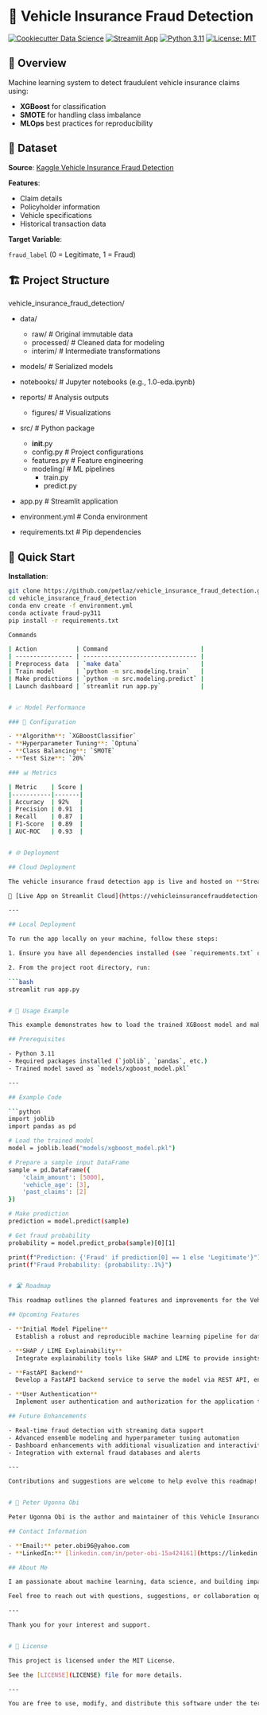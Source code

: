 # 🚗 Vehicle Insurance Fraud Detection  

[![Cookiecutter Data Science](https://img.shields.io/badge/CCDS-Project%20template-328F97?logo=cookiecutter)](https://cookiecutter-data-science.drivendata.org/)
[![Streamlit App](https://img.shields.io/badge/Streamlit-Live%20App-FF4B4B?logo=streamlit)](https://vehicleinsurancefrauddetection-mmqyvhriq3jdmluu3tpqog.streamlit.app/)
[![Python 3.11](https://img.shields.io/badge/Python-3.11-blue?logo=python)](https://www.python.org/downloads/)
[![License: MIT](https://img.shields.io/badge/License-MIT-yellow.svg)](https://opensource.org/licenses/MIT)

## 📝 Overview 

Machine learning system to detect fraudulent vehicle insurance claims using:

- **XGBoost** for classification  
- **SMOTE** for handling class imbalance 
- **MLOps** best practices for reproducibility

## 📂 Dataset  

**Source**: [Kaggle Vehicle Insurance Fraud Detection](https://www.kaggle.com/datasets/)

**Features**: 

- Claim details
- Policyholder information
- Vehicle specifications 
- Historical transaction data  

**Target Variable**:

`fraud_label` (0 = Legitimate, 1 = Fraud)

## 🏗️ Project Structure

vehicle_insurance_fraud_detection/

- data/
  - raw/              # Original immutable data
  - processed/        # Cleaned data for modeling
  - interim/          # Intermediate transformations

- models/             # Serialized models

- notebooks/          # Jupyter notebooks (e.g., 1.0-eda.ipynb)

- reports/            # Analysis outputs
  - figures/          # Visualizations

- src/                # Python package
  - __init__.py
  - config.py         # Project configurations
  - features.py       # Feature engineering
  - modeling/         # ML pipelines
    - train.py
    - predict.py

- app.py              # Streamlit application

- environment.yml     # Conda environment

- requirements.txt    # Pip dependencies

## 🚀 Quick Start  

**Installation**:  
```bash
git clone https://github.com/petlaz/vehicle_insurance_fraud_detection.git
cd vehicle_insurance_fraud_detection
conda env create -f environment.yml
conda activate fraud-py311
pip install -r requirements.txt

Commands

| Action           | Command                          |
| ---------------- | -------------------------------- |
| Preprocess data  | `make data`                      |
| Train model      | `python -m src.modeling.train`   |
| Make predictions | `python -m src.modeling.predict` |
| Launch dashboard | `streamlit run app.py`           |


# 📈 Model Performance

### 🔧 Configuration

- **Algorithm**: `XGBoostClassifier`  
- **Hyperparameter Tuning**: `Optuna`  
- **Class Balancing**: `SMOTE`  
- **Test Size**: `20%`

### 📊 Metrics

| Metric    | Score |
|-----------|-------|
| Accuracy  | 92%   |
| Precision | 0.91  |
| Recall    | 0.87  |
| F1-Score  | 0.89  |
| AUC-ROC   | 0.93  |


# 🌐 Deployment

## Cloud Deployment

The vehicle insurance fraud detection app is live and hosted on **Streamlit Cloud**:

🔗 [Live App on Streamlit Cloud](https://vehicleinsurancefrauddetection-mmqyvhriq3jdmluu3tpqog.streamlit.app/)

---

## Local Deployment

To run the app locally on your machine, follow these steps:

1. Ensure you have all dependencies installed (see `requirements.txt` or `environment.yml`).

2. From the project root directory, run:

```bash
streamlit run app.py


# 🔮 Usage Example

This example demonstrates how to load the trained XGBoost model and make a prediction on a sample input.

## Prerequisites

- Python 3.11
- Required packages installed (`joblib`, `pandas`, etc.)
- Trained model saved as `models/xgboost_model.pkl`

---

## Example Code

```python
import joblib
import pandas as pd

# Load the trained model
model = joblib.load("models/xgboost_model.pkl")

# Prepare a sample input DataFrame
sample = pd.DataFrame({
    'claim_amount': [5000],
    'vehicle_age': [3],
    'past_claims': [2]
})

# Make prediction
prediction = model.predict(sample)

# Get fraud probability
probability = model.predict_proba(sample)[0][1]

print(f"Prediction: {'Fraud' if prediction[0] == 1 else 'Legitimate'}")
print(f"Fraud Probability: {probability:.1%}")


# 🛣️ Roadmap

This roadmap outlines the planned features and improvements for the Vehicle Insurance Fraud Detection project.

## Upcoming Features

- **Initial Model Pipeline**  
  Establish a robust and reproducible machine learning pipeline for data preprocessing, model training, and evaluation.

- **SHAP / LIME Explainability**  
  Integrate explainability tools like SHAP and LIME to provide insights into model predictions and feature importance.

- **FastAPI Backend**  
  Develop a FastAPI backend service to serve the model via REST API, enabling scalable and flexible integration.

- **User Authentication**  
  Implement user authentication and authorization for the application to secure access and enable personalized features.

## Future Enhancements

- Real-time fraud detection with streaming data support  
- Advanced ensemble modeling and hyperparameter tuning automation  
- Dashboard enhancements with additional visualization and interactivity  
- Integration with external fraud databases and alerts  

---

Contributions and suggestions are welcome to help evolve this roadmap!


# 👤 Peter Ugonna Obi

Peter Ugonna Obi is the author and maintainer of this Vehicle Insurance Fraud Detection project.

## Contact Information

- **Email:** peter.obi96@yahoo.com  
- **LinkedIn:** [linkedin.com/in/peter-obi-15a424161](https://linkedin.com/in/peter-obi-15a424161)

## About Me

I am passionate about machine learning, data science, and building impactful AI solutions. This project reflects my commitment to developing practical and explainable models for real-world problems such as insurance fraud detection.

Feel free to reach out with questions, suggestions, or collaboration opportunities!

---

Thank you for your interest and support.


# 📜 License

This project is licensed under the MIT License.

See the [LICENSE](LICENSE) file for more details.

---

You are free to use, modify, and distribute this software under the terms of the MIT License.


